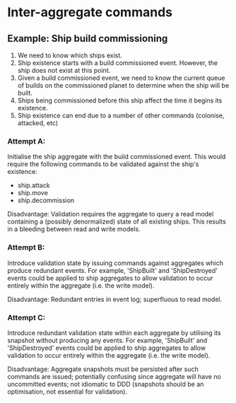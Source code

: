 Inter-aggregate commands
========================

Example: Ship build commissioning
---------------------------------

1.  We need to know which ships exist.
2.  Ship existence starts with a build commissioned event. However, the ship does not exist at this point.
3.  Given a build commissioned event, we need to know the current queue of builds on the commissioned planet to determine when the ship will be built.
4.  Ships being commissioned before this ship affect the time it begins its existence.
5.  Ship existence can end due to a number of other commands (colonise, attacked, etc)

### Attempt A:

Initialise the ship aggregate with the build commissioned event. This would require the following commands to be validated against the ship's existence:

- ship.attack
- ship.move
- ship.decommission

Disadvantage: Validation requires the aggregate to query a read model containing a (possibly denormalized) state of all existing ships. This results in a bleeding between read and write models.

### Attempt B:

Introduce validation state by issuing commands against aggregates which produce redundant events. For example, 'ShipBuilt' and 'ShipDestroyed' events could be applied to ship aggregates to allow validation to occur entirely within the aggregate (i.e. the write model).

Disadvantage: Redundant entries in event log; superfluous to read model.

### Attempt C:

Introduce redundant validation state within each aggregate by utilising its snapshot without producing any events. For example, 'ShipBuilt' and 'ShipDestroyed' events could be applied to ship aggregates to allow validation to occur entirely within the aggregate (i.e. the write model).

Disadvantage: Aggregate snapshots must be persisted after such commands are issued; potentially confusing since aggregate will have no uncommitted events; not idiomatic to DDD (snapshots should be an optimisation, not essential for validation).

